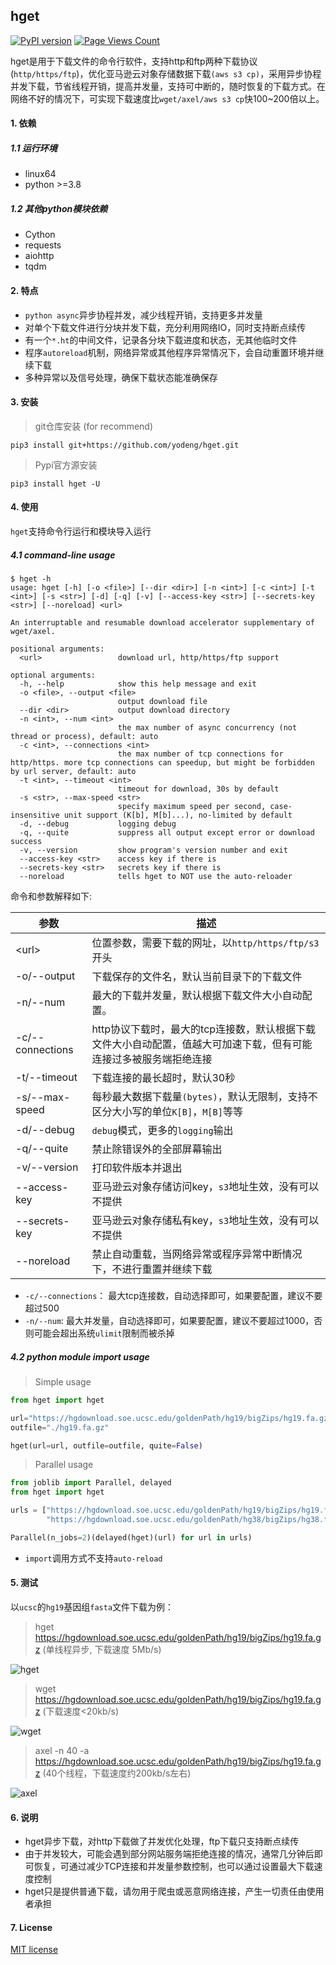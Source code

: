 ## hget

[![PyPI version](https://img.shields.io/pypi/v/hget.svg?logo=pypi&logoColor=FFE873)](https://pypi.python.org/pypi/hget)
[![Page Views Count](https://badges.toozhao.com/badges/01GGP80ERWW0JSCGTHNT8VKAEG/green.svg)](https://badges.toozhao.com/stats/01GGP80ERWW0JSCGTHNT8VKAEG "Get your own page views count badge on badges.toozhao.com")

hget是用于下载文件的命令行软件，支持http和ftp两种下载协议(`http/https/ftp`)，优化亚马逊云对象存储数据下载`(aws s3 cp)`，采用异步协程并发下载，节省线程开销，提高并发量，支持可中断的，随时恢复的下载方式。在网络不好的情况下，可实现下载速度比`wget/axel/aws s3 cp`快100~200倍以上。



#### 1. 依赖

##### 1.1 运行环境

+ linux64
+ python >=3.8



##### 1.2 其他python模块依赖

+ Cython
+ requests
+ aiohttp
+ tqdm



#### 2. 特点

+ `python async`异步协程并发，减少线程开销，支持更多并发量
+ 对单个下载文件进行分块并发下载，充分利用网络IO，同时支持断点续传
+ 有一个`*.ht`的中间文件，记录各分块下载进度和状态，无其他临时文件
+ 程序`autoreload`机制，网络异常或其他程序异常情况下，会自动重置环境并继续下载
+ 多种异常以及信号处理，确保下载状态能准确保存



#### 3. 安装 

> git仓库安装  (for recommend)

```shell
pip3 install git+https://github.com/yodeng/hget.git
```

> Pypi官方源安装

```shell
pip3 install hget -U
```



#### 4. 使用

`hget`支持命令行运行和模块导入运行

##### 4.1 command-line usage

```shell
$ hget -h 
usage: hget [-h] [-o <file>] [--dir <dir>] [-n <int>] [-c <int>] [-t <int>] [-s <str>] [-d] [-q] [-v] [--access-key <str>] [--secrets-key <str>] [--noreload] <url>

An interruptable and resumable download accelerator supplementary of wget/axel.

positional arguments:
  <url>                 download url, http/https/ftp support

optional arguments:
  -h, --help            show this help message and exit
  -o <file>, --output <file>
                        output download file
  --dir <dir>           output download directory
  -n <int>, --num <int>
                        the max number of async concurrency (not thread or process), default: auto
  -c <int>, --connections <int>
                        the max number of tcp connections for http/https. more tcp connections can speedup, but might be forbidden by url server, default: auto
  -t <int>, --timeout <int>
                        timeout for download, 30s by default
  -s <str>, --max-speed <str>
                        specify maximum speed per second, case-insensitive unit support (K[b], M[b]...), no-limited by default
  -d, --debug           logging debug
  -q, --quite           suppress all output except error or download success
  -v, --version         show program's version number and exit
  --access-key <str>    access key if there is
  --secrets-key <str>   secrets key if there is
  --noreload            tells hget to NOT use the auto-reloader
```

命令和参数解释如下:

| 参数             | 描述                                                         |
| ---------------- | ------------------------------------------------------------ |
| \<url\>          | 位置参数，需要下载的网址，以`http/https/ftp/s3`开头          |
| -o/--output      | 下载保存的文件名，默认当前目录下的下载文件                   |
| -n/--num         | 最大的下载并发量，默认根据下载文件大小自动配置。             |
| -c/--connections | http协议下载时，最大的tcp连接数，默认根据下载文件大小自动配置，值越大可加速下载，但有可能连接过多被服务端拒绝连接 |
| -t/--timeout     | 下载连接的最长超时，默认30秒                                 |
| -s/--max-speed   | 每秒最大数据下载量`(bytes)`，默认无限制，支持不区分大小写的单位`K[B]`，`M[B]`等等 |
| -d/--debug       | `debug`模式，更多的`logging`输出                             |
| -q/--quite       | 禁止除错误外的全部屏幕输出                                   |
| -v/--version     | 打印软件版本并退出                                           |
| --access-key     | 亚马逊云对象存储访问key，`s3`地址生效，没有可以不提供        |
| --secrets-key    | 亚马逊云对象存储私有key，`s3`地址生效，没有可以不提供        |
| --noreload       | 禁止自动重载，当网络异常或程序异常中断情况下，不进行重置并继续下载 |

+ `-c/--connections`： 最大tcp连接数，自动选择即可，如果要配置，建议不要超过500
+ `-n/--num`:  最大并发量，自动选择即可，如果要配置，建议不要超过1000，否则可能会超出系统`ulimit`限制而被杀掉

##### 4.2 python module import usage

> Simple usage

```python
from hget import hget

url="https://hgdownload.soe.ucsc.edu/goldenPath/hg19/bigZips/hg19.fa.gz"
outfile="./hg19.fa.gz"

hget(url=url, outfile=outfile, quite=False)
```

> Parallel usage

```python
from joblib import Parallel, delayed
from hget import hget

urls = ["https://hgdownload.soe.ucsc.edu/goldenPath/hg19/bigZips/hg19.fa.gz",
        "https://hgdownload.soe.ucsc.edu/goldenPath/hg38/bigZips/hg38.fa.gz"]

Parallel(n_jobs=2)(delayed(hget)(url) for url in urls)
```

+ `import`调用方式不支持`auto-reload`

#### 5. 测试

以`ucsc`的`hg19`基因组`fasta`文件下载为例：

> hget https://hgdownload.soe.ucsc.edu/goldenPath/hg19/bigZips/hg19.fa.gz                   (单线程异步, 下载速度 5Mb/s)

![hget](https://user-images.githubusercontent.com/18365846/184577883-d4fc8304-8137-4edb-acae-b462ac3f6137.png)

> wget https://hgdownload.soe.ucsc.edu/goldenPath/hg19/bigZips/hg19.fa.gz                 (下载速度<20kb/s)

![wget](https://user-images.githubusercontent.com/18365846/184577877-dd479cac-8c7f-45aa-ae15-ca119d646111.png)

> axel -n 40 -a https://hgdownload.soe.ucsc.edu/goldenPath/hg19/bigZips/hg19.fa.gz       (40个线程，下载速度约200kb/s左右)

![axel](https://user-images.githubusercontent.com/18365846/184577881-357fa27b-d6f1-4ed7-9c11-7004d3085211.png)



#### 6. 说明

+ hget异步下载，对http下载做了并发优化处理，ftp下载只支持断点续传
+ 由于并发较大，可能会遇到部分网站服务端拒绝连接的情况，通常几分钟后即可恢复，可通过减少TCP连接和并发量参数控制，也可以通过设置最大下载速度控制
+ hget只是提供普通下载，请勿用于爬虫或恶意网络连接，产生一切责任由使用者承担



#### 7. License

[MIT license](https://github.com/yodeng/hget/blob/master/LICENSE)
